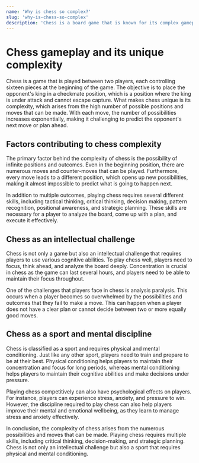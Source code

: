 ```yaml
---
name: 'Why is chess so complex?'
slug: 'why-is-chess-so-complex'
description: 'Chess is a board game that is known for its complex gameplay, infinite positions, and requirement of multiple skills. This article explores the reasons behind chess's complexity, the necessary skills to play it, its challenge as an intellectual activity, and its importance as a sport and mental discipline.'
---
```


# Chess gameplay and its unique complexity

Chess is a game that is played between two players, each controlling sixteen pieces at the beginning of the game. The objective is to place the opponent's king in a checkmate position, which is a position where the king is under attack and cannot escape capture. What makes chess unique is its complexity, which arises from the high number of possible positions and moves that can be made. With each move, the number of possibilities increases exponentially, making it challenging to predict the opponent's next move or plan ahead.

## Factors contributing to chess complexity

The primary factor behind the complexity of chess is the possibility of infinite positions and outcomes. Even in the beginning position, there are numerous moves and counter-moves that can be played. Furthermore, every move leads to a different position, which opens up new possibilities, making it almost impossible to predict what is going to happen next.

In addition to multiple outcomes, playing chess requires several different skills, including tactical thinking, critical thinking, decision making, pattern recognition, positional awareness, and strategic planning. These skills are necessary for a player to analyze the board, come up with a plan, and execute it effectively.

## Chess as an intellectual challenge

Chess is not only a game but also an intellectual challenge that requires players to use various cognitive abilities. To play chess well, players need to focus, think ahead, and analyze the board deeply. Concentration is crucial in chess as the game can last several hours, and players need to be able to maintain their focus throughout.

One of the challenges that players face in chess is analysis paralysis. This occurs when a player becomes so overwhelmed by the possibilities and outcomes that they fail to make a move. This can happen when a player does not have a clear plan or cannot decide between two or more equally good moves.

## Chess as a sport and mental discipline

Chess is classified as a sport and requires physical and mental conditioning. Just like any other sport, players need to train and prepare to be at their best. Physical conditioning helps players to maintain their concentration and focus for long periods, whereas mental conditioning helps players to maintain their cognitive abilities and make decisions under pressure.

Playing chess competitively can also have psychological effects on players. For instance, players can experience stress, anxiety, and pressure to win. However, the discipline required to play chess can also help players improve their mental and emotional wellbeing, as they learn to manage stress and anxiety effectively.

In conclusion, the complexity of chess arises from the numerous possibilities and moves that can be made. Playing chess requires multiple skills, including critical thinking, decision-making, and strategic planning. Chess is not only an intellectual challenge but also a sport that requires physical and mental conditioning.
